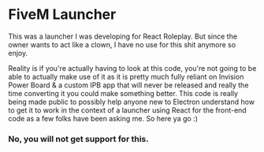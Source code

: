 # FiveM Launcher

This was a launcher I was developing for React Roleplay. But since the owner wants to act like a clown, I have no use for this shit anymore so enjoy.

Reality is if you're actually having to look at this code, you're not going to be able to actually make use of it as it is pretty much fully reliant on Invision Power Board & a custom IPB app that will never be released and really the time converting it you could make something better. This code is really being made public to possibly help anyone new to Electron understand how to get it to work in the context of a launcher using React for the front-end code as a few folks have been asking me. So here ya go :)

### No, you will not get support for this.